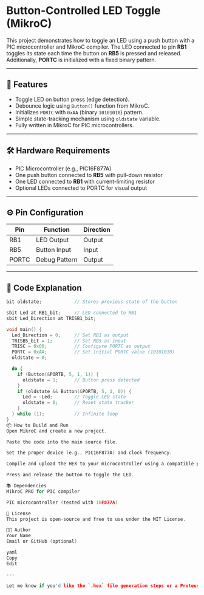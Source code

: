 # Button-Controlled LED Toggle (MikroC)

This project demonstrates how to toggle an LED using a push button with a PIC microcontroller and MikroC compiler. The LED connected to pin **RB1** toggles its state each time the button on **RB5** is pressed and released. Additionally, **PORTC** is initialized with a fixed binary pattern.

---

## 🧠 Features

- Toggle LED on button press (edge detection).
- Debounce logic using `Button()` function from MikroC.
- Initializes `PORTC` with `0xAA` (binary `10101010`) pattern.
- Simple state-tracking mechanism using `oldstate` variable.
- Fully written in MikroC for PIC microcontrollers.

---

## 🛠️ Hardware Requirements

- PIC Microcontroller (e.g., PIC16F877A)
- One push button connected to **RB5** with pull-down resistor
- One LED connected to **RB1** with current-limiting resistor
- Optional LEDs connected to PORTC for visual output

---

## ⚙️ Pin Configuration

| Pin     | Function       | Direction |
|---------|----------------|-----------|
| RB1     | LED Output     | Output    |
| RB5     | Button Input   | Input     |
| PORTC   | Debug Pattern  | Output    |

---

## 🧾 Code Explanation

```c
bit oldstate;            // Stores previous state of the button

sbit Led at RB1_bit;     // LED connected to RB1
sbit Led_Direction at TRISB1_bit;

void main() {
  Led_Direction = 0;     // Set RB1 as output
  TRISB5_bit = 1;        // Set RB5 as input
  TRISC = 0x00;          // Configure PORTC as output
  PORTC = 0xAA;          // Set initial PORTC value (10101010)
  oldstate = 0;

  do {
    if (Button(&PORTB, 5, 1, 1)) {
      oldstate = 1;      // Button press detected
    }
    if (oldstate && Button(&PORTB, 5, 1, 0)) {
      Led = ~Led;        // Toggle LED state
      oldstate = 0;      // Reset state tracker
    }
  } while (1);           // Infinite loop
}
📦 How to Build and Run
Open MikroC and create a new project.

Paste the code into the main source file.

Set the proper device (e.g., PIC16F877A) and clock frequency.

Compile and upload the HEX to your microcontroller using a compatible programmer.

Press and release the button to toggle the LED.

📚 Dependencies
MikroC PRO for PIC compiler

PIC microcontroller (tested with 16F877A)

🔖 License
This project is open-source and free to use under the MIT License.

👨‍💻 Author
Your Name
Email or GitHub (optional)

yaml
Copy
Edit

---

Let me know if you'd like the `.hex` file generation steps or a Proteus simulation setup too. 